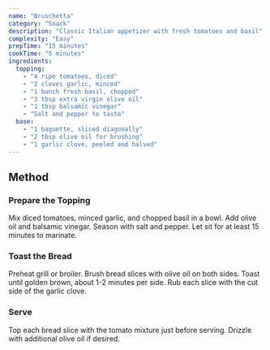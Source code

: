 ```yaml
---
name: "Bruschetta"
category: "Snack"
description: "Classic Italian appetizer with fresh tomatoes and basil"
complexity: "Easy"
prepTime: "15 minutes"
cookTime: "5 minutes"
ingredients:
  topping:
    - "4 ripe tomatoes, diced"
    - "2 cloves garlic, minced"
    - "1 bunch fresh basil, chopped"
    - "3 tbsp extra virgin olive oil"
    - "1 tbsp balsamic vinegar"
    - "Salt and pepper to taste"
  base:
    - "1 baguette, sliced diagonally"
    - "2 tbsp olive oil for brushing"
    - "1 garlic clove, peeled and halved"
---
```


## Method

### Prepare the Topping

Mix diced tomatoes, minced garlic, and chopped basil in a bowl. Add olive oil and balsamic vinegar. Season with salt and pepper. Let sit for at least 15 minutes to marinate.

### Toast the Bread

Preheat grill or broiler. Brush bread slices with olive oil on both sides. Toast until golden brown, about 1-2 minutes per side. Rub each slice with the cut side of the garlic clove.

### Serve

Top each bread slice with the tomato mixture just before serving. Drizzle with additional olive oil if desired.